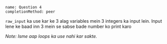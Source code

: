 ```ngMeta
name: Question 4
completionMethod: peer
```

`raw_input` ka use kar ke 3 alag variables mein 3 integers ka input lein. Input lene ke baad inn 3 mein se sabse bade number ko print karo

*Note: Isme aap loops ka use nahi kar sakte.*